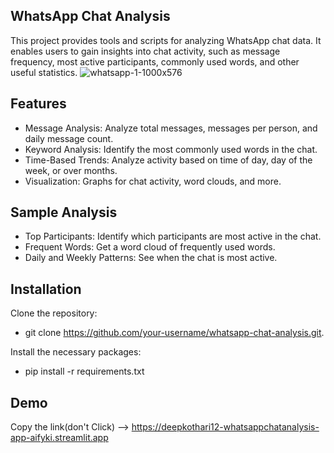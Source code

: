 ## WhatsApp Chat Analysis
This project provides tools and scripts for analyzing WhatsApp chat data. It enables users to gain insights into chat activity, such as message frequency, most active participants, commonly used words, and other useful statistics.
![whatsapp-1-1000x576](https://github.com/user-attachments/assets/d0763bdf-272f-4fa1-95bc-d95bd1651119)

## Features
* Message Analysis: Analyze total messages, messages per person, and daily message count.
* Keyword Analysis: Identify the most commonly used words in the chat.
* Time-Based Trends: Analyze activity based on time of day, day of the week, or over months.
* Visualization: Graphs for chat activity, word clouds, and more.
  
## Sample Analysis
* Top Participants: Identify which participants are most active in the chat.
* Frequent Words: Get a word cloud of frequently used words.
* Daily and Weekly Patterns: See when the chat is most active.


## Installation
Clone the repository:
* git clone https://github.com/your-username/whatsapp-chat-analysis.git.
  
Install the necessary packages:
* pip install -r requirements.txt

## Demo 
Copy the link(don't Click)  --> https://deepkothari12-whatsappchatanalysis-app-aifyki.streamlit.app

